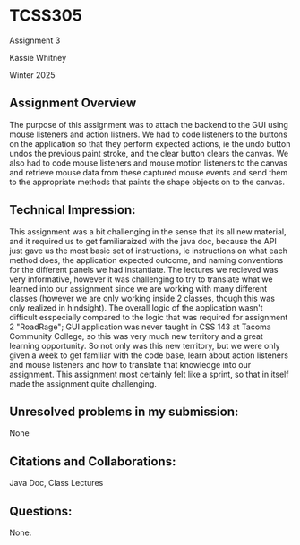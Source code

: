 # TCSS305

Assignment 3

Kassie Whitney

Winter 2025

## Assignment Overview
The purpose of this assignment was to attach the backend to the GUI using mouse listeners and action listners. 
We had to code listeners to the buttons on the application so that they perform expected actions, ie the undo button 
undos the previous paint stroke, and the clear button clears the canvas.
We also had to code mouse listeners and mouse motion listeners to the canvas and retrieve mouse data from these 
captured mouse events and send them to the appropriate methods that paints the shape objects on to the canvas.

## Technical Impression:
This assignment was a bit challenging in the sense that its all new material, and it required us to get 
familiaraized with the java doc, because the API just gave us the most basic set of instructions, ie instructions on 
what each method does, the application expected outcome, and naming conventions for the different panels we had 
instantiate.
The lectures we recieved was very informative, however it was challenging to try to translate what we learned into 
our assignment since we are working with many different classes (however we are only working inside 2 classes, 
though this was only realized in hindsight).
The overall logic of the application wasn't difficult esspecially compared to the logic that was required for 
assignment 2 "RoadRage"; GUI application was never taught in CSS 143 at Tacoma 
Community College, so this was very much new territory and a great learning opportunity.
So not only was this new territory, but we were only given a week to get familiar with the code base, learn about 
action listeners and mouse listeners and how to translate that knowledge into our assignment.
This assignment most certainly felt like a sprint, so that in itself made the assignment quite challenging.

## Unresolved problems in my submission:
None

## Citations and Collaborations:
Java Doc, Class Lectures

## Questions:
None.
